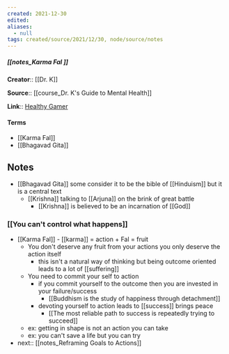 ```yaml
---
created: 2021-12-30 
edited: 
aliases:
  - null
tags: created/source/2021/12/30, node/source/notes
---
```


##### [[notes_Karma Fal ]]
**Creator**:: [[Dr. K]]
 
**Source**:: [[course_Dr. K's Guide to Mental Health]]

**Link**:: [Healthy Gamer](https://coaching.healthygamer.gg/guide/lessons/karma-fal)

#### Terms
- [[Karma Fal]]
- [[Bhagavad Gita]]
## Notes
- [[Bhagavad Gita]] some consider it to be the bible of [[Hinduism]] but it is a central text
	- [[Krishna]] talking to [[Arjuna]] on the brink of great battle
		- [[Krishna]] is believed to be an incarnation of [[God]]
### [[You can't control what happens]]
- [[Karma Fal]] - [[karma]] = action + Fal = fruit
	- You don't deserve any fruit from your actions you only deserve the action itself
		- this isn't a natural way of thinking but being outcome oriented leads to a lot of [[suffering]]
	- You need to commit your self to action
		- if you commit yourself to the outcome then you are invested in your failure/success 
			- [[Buddhism is the study of happiness through detachment]]
		- devoting yourself to action leads to [[success]] brings peace
			- [[The most reliable path to success is repeatedly trying to succeed]]
	- ex: getting in shape is not an action you can take
	- ex: you can't save a life but you can try
- next:: [[notes_Reframing Goals to Actions]]
	